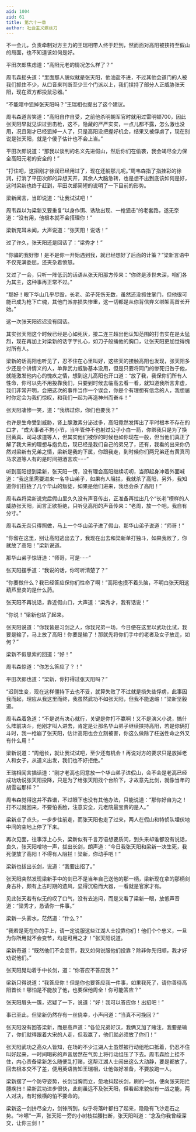```yaml
---
aid: 1004
zid: 61
title: 第六十一章
author: 社会主义螺丝刀
---
```


不一会儿，负责牵制对方主力的王瑞相带人终于赶到，然而面对高阳被挟持至假山的局面，也不知道该如何是好。

平田次郎焦虑道：“高阳元老的情况怎么样了？”

周韦森摇头道：“里面那人貌似就是张天阳，他油盐不进，不过其他会道门的人被我们抓住不少，从口音来判断至少三个门派以上，我们挟持了部分人正威胁张天阳，现在双方都投鼠忌器。”

“不能暗中狙掉张天阳吗？”王瑞相也提出了这个建议。

周韦森道苦笑道：“高阳自作自受，之前他杀明朝军官时就用过雷明顿700，因此张天阳早就见识过狙击枪，这不，隐藏的严严实实，一点儿都不露，怎么激也没用，况且刚才已经狙掉一人了，只是高阳没把握好机会，结果又被俘虏了，现在别说是张天阳，就是个傻子估计也不会上当。”

平田次郎说道：“那我以谈判的名义先进假山，然后你们在偷袭，我会竭尽全力保全高阳元老的安全的！”

“打住吧，这招刚才徐润已经用过了，现在还躺那儿呢。”周韦森指了指挂彩的徐润，打消了平田次郎的异想天开，其余人大脑急转，也是想不出到底该如何是好，这时梁新也终于赶到，平田次郎简短的说明了一下目前的形势。

梁新闻言，当即说道：“让我试试吧！”

周韦森以为梁新又要重复“以身作饵、诱敌出现、一枪狙击”的老套路，遂无奈道：“没有用，他根本就不会搭理你！”

梁新充耳未闻，大声说道：“张天阳！说话！”

过了许久，张天阳还是回话了：“梁秀才！”

“你骗的我好惨！是不是你一开始遇到我，就已经想好了后面的计策？”梁新言语中不仅充满委屈，还夹杂着愤怒。

又过了一会，只听一阵低沉的话语从张天阳那方传来：“你终是涉世未深，咱们各为其主，这种事再正常不过。”

“那好！眼下华山几乎尽毁，长老、弟子死伤无数，虽然还没抓住掌门，但他很可能已成为枪下亡魂，其他门派亦损失惨重，这一切都是从你背信弃义绑架高首长开始。”

这一次张天阳迟迟没有回话。

其实张天阳这个时候已经是心如死灰，接二连三超出他认知范围的打击实在是太猛烈，现在再加上对梁新的话字字扎心，如刀子般捅他的胸口，让张天阳更加觉得愧对所有人。

梁新的话高阳也听见了，忍不住在心里叫好，这些天的接触高阳也发现，张天阳多少还是个讲情义的人，单靠武力威胁基本没用，但是只要将同门的惨死归咎于他，就能激发他内心的愧疚之情，想到这儿高阳也开口道：“放了我，我保你们所有人性命，你可以先不用投靠我们，只要到时候去临高去看一看，就知道我所言非虚，我们非常开明，会把这次的事件当作一个误会，你是个有理想有信念的人，我想届时你定会为我们惊叹，和我们一起为再造神州而奋斗！”

张天阳凄惨一笑，道：“我绑过你，你们也要我？”

也许是生命受到威胁，肾上腺激素分泌过多，高阳竟然发挥出了平时根本不存在的口才，“成大事者不拘小节，当年管仲不也射过公子小白一箭，你绑我只是为了换回黄真、司马求道等人，但其实他们被俘的时候也如你现在一般，但当他们真正了解了我大宋的理想与抱负后，现已经是我们自己的弟兄了，还有，我看的出来你仍然对梁新有兄弟之情，梁新是我的下属，你跟我走，到时候你们两兄弟还有黄真司马求道等人有的是时间把酒言欢······”

听到高阳提到梁新，张天阳一愣，没有理会高阳继续叨叨，当即起身冲着外面喊道：“我这里需要进来一名华山弟子，如果有人阻拦，我就杀了高阳，另外，我知道你们拉拢了几个华山的叛徒，如果是他们进来，我也会杀了高阳！”

周韦森将梁新说完后假山里久久没有声音传出，正准备再拉出几个“长老”模样的人威胁张天阳，闻言正欲拒绝，只听见高阳的声音传来：“老周，放一个吧，我自有分寸。”

周韦森无奈只得照做，马上一个华山弟子进了假山，那华山弟子说道：“师哥！”

“你留在这里，别让高阳逃出去了，我现在出去和梁新单打独斗，如果我败了，你就放了高阳！”梁新说道。

那华山弟子惊讶道：“师哥，可是······”

张天阳摆手道：“我说的话，你可听清楚了？”

“你要做什么？我已经答应保你们性命了啊！”高阳也摸不着头脑，不明白张天阳这葫芦里卖的是什么药。

张天阳不再说话，靠近假山口，大声道：“梁秀才，我有话说！”

“你说！”梁新也站了起来。

张天阳说道：“你我皆是习剑之人，你我兄弟一场，今日便在这里以武功比试，我要是输了，马上放了高阳！你要是输了！那就先将你们手中的老者及女子放走，如何？”

梁新不假思索的回道：“好！”

周韦森惊道：“你怎么答应了？！”

平田次郎也道：“梁新，你打得过张天阳吗？”

“迟则生变，现在这样僵持下去也不妥，就算失败了不过就是损失些俘虏，此事因我而起，理应从我这里而终，我虽然武功不如张天阳，但我不能退缩！”梁新坚毅道。

周韦森着急道：“不是说有决心就行，关键是你打不赢啊！又不是演义小说，搞什么阵前决斗，他刚才叫人进去，肯定是让那名华山弟子继续挟持高阳，若是你俩打斗时，我一枪崩了张天阳，估计高阳也会立刻被害，你这么做除了枉送性命之外又有什么用！”

梁新说道：“周组长，就让我试试吧，至少还有机会！再说对方的要求只是放掉老人和女子，从道义出发，我们也不好拒绝。”


王瑞相闻言插话道：“刚才老高也同意放一个华山弟子进假山，会不会是老高已经成功劝说张天阳投降，只是为了给张天阳找个台阶下，才故意先比剑，就像当年的胡雪岩那样？”


周韦森觉得这并不靠谱，不过眼下也没有其他办法，只能说道：“那你好自为之！打不过就回来，不要怕丢脸，注意安全，元老院最宝贵的是人。”


梁新点了点头，一步步往前走，而张天阳也走了过来，两人在假山和特侦队埋伏地中间的空地上停了下来。

再次见面，往事浮上心头，梁新似有千言万语想要质问，到头来却谁都没有说话，良久，张天阳噌地一声，拔出长剑，朗声道：“今日我张天阳和梁新一决生死，我死便放了高阳！不得有人阻拦！梁新，你动手吧！”

梁新也拔出长剑，说道：“我要出招了。”

张天阳突然发现梁新手中的剑已不是当年自己送他的那一柄，梁新现在拿的那柄剑身古朴，颇有上古时期的遗风，显得沉稳而大器，一看就是官家才有。

见此张天若有似无的叹了口气，没有去追问，而是又看了梁新一眼，放低声音道：“梁秀才，恳请你一件事。”

梁新一头雾水，茫然道：“什么？”

“我若是死在你的手上，请一定说服这些江湖人士投靠你们！他们个个忠义，一旦为你所用就不会变节，均是可用之才！”张天阳说道。

梁新奇道：“既然他们不会变节，我又如何说服他们投靠？除非你先归顺，我才好劝说他们。”

张天阳晃动着手中长剑，道：“你答应不答应我？”

梁新只得说道：“我答应你！但是你也要答应我一件事，如果我死了，请你善待高阳首长！哪怕是不能放了他，也要保他周全！你可能答应？”

张天阳眉头一簇，迟疑了一下，说道：“好！我可以答应你！出招吧！”

事已至此，但梁新仍然存有一丝侥幸，小声问道：“当真不可挽回？”

张天阳没有回答梁新，而是高声道：“各位兄弟好汉，我俩又加了赌注，我要是输了，你们就得跟着大宋的人走，但我赢了，他们就必须放了你们！”

张天阳武功之高众人皆知，在场的不少江湖人士虽然被行动组枪口抵着，仍忍不住叫好起来，一时间喝彩的声音居然在气势上将行动组压了下去。周韦森脸上挂不住，内心责备梁新怎么随便乱打赌，这帮江湖人士闹出这么大动静，要是都放了，回去根本交不了差，便用英语告知王瑞相，让他做好准备，不要放跑一人。

梁新摆了一个防守姿势，长剑当胸而立，忽地抖起长剑，刷的一剑，便向张天阳拦腰疾扫！梁新武功进步很快，此刻虽远不及张天阳，但看起来貌似有一战之能，两人对决，有时候横的怕不要命的。

梁新这一剑拼尽全力，剑锋所到，似乎将落叶都扫了起来，隐隐有飞沙走石之势。“咔嚓”一声，张天阳一旁的小树枝拦腰扫断，张天阳叫道：“念及你我曾经深交，让你三剑！”